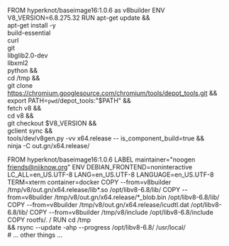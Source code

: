 FROM hyperknot/baseimage16:1.0.6 as v8builder
ENV V8_VERSION=6.8.275.32
RUN apt-get update && \
    apt-get install -y \
        build-essential \
        curl \
        git \
        libglib2.0-dev \
        libxml2 \
        python && \
    cd /tmp && \
    git clone https://chromium.googlesource.com/chromium/tools/depot_tools.git && \
    export PATH=`pwd`/depot_tools:"$PATH" && \
    fetch v8 && \
    cd v8 && \
    git checkout $V8_VERSION && \
    gclient sync && \
    tools/dev/v8gen.py -vv x64.release -- is_component_build=true && \
    ninja -C out.gn/x64.release/

FROM hyperknot/baseimage16:1.0.6
LABEL maintainer="noogen <friends@niiknow.org>"
ENV DEBIAN_FRONTEND=noninteractive \
    LC_ALL=en_US.UTF-8 LANG=en_US.UTF-8 LANGUAGE=en_US.UTF-8 TERM=xterm container=docker
COPY --from=v8builder /tmp/v8/out.gn/x64.release/lib*.so /opt/libv8-6.8/lib/
COPY --from=v8builder /tmp/v8/out.gn/x64.release/*_blob.bin /opt/libv8-6.8/lib/
COPY --from=v8builder /tmp/v8/out.gn/x64.release/icudtl.dat /opt/libv8-6.8/lib/
COPY --from=v8builder /tmp/v8/include /opt/libv8-6.8/include
COPY rootfs/. /
RUN cd /tmp \
    && rsync --update -ahp --progress /opt/libv8-6.8/ /usr/local/ \
    # ... other things ...
